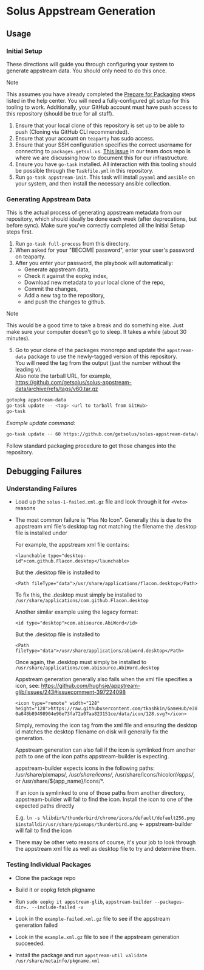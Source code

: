 # Solus Appstream Generation

## Usage
### Initial Setup
These directions will guide you through configuring your system to generate appstream data. You should only need to do this once.
> [!NOTE]
> This assumes you have already completed the [Prepare for Packaging](https://help.getsol.us/docs/packaging/prepare-for-packaging) steps listed in the help center. You will need a fully-configured git setup for this tooling to work.
> Additionally, your GitHub account must have push access to this repository (should be true for all staff).
1. Ensure that your local clone of this repository is set up to be able to push (Cloning via GitHub CLI recommended).
2. Ensure that your account on `teaparty` has sudo access.
3. Ensure that your SSH configuration specifies the correct username for connecting to `packages.getsol.us`. [This issue](https://github.com/getsolus/solus-team-docs/issues/60) in our team docs repo is where we are discussing how to document this for our infrastructure.
3. Ensure you have `go-task` installed. All interaction with this tooling should be possible through the `Taskfile.yml` in this repository.
4. Run `go-task appstream-init`. This task will install `pyyaml` and `ansible` on your system, and then install the necessary ansible collection.
### Generating Appstream Data
This is the actual process of generating appstream metadata from our repository, which should ideally be done each week (after deprecations, but before sync). Make sure you've correctly completed all the Initial Setup steps first. 
1. Run `go-task full-process` from this directory. 
2. When asked for your "BECOME password", enter your user's password on teaparty. 
3. After you enter your password, the playbook will automatically:
    - Generate appstream data,
    - Check it against the eopkg index,
    - Download new metadata to your local clone of the repo,
    - Commit the changes,
    - Add a new tag to the repository,
    - and push the changes to github.
> [!NOTE]
> This would be a good time to take a break and do something else. Just make sure your computer doesn't go to sleep. It takes a while (about 30 minutes).
5. Go to your clone of the packages monorepo and update the `appstream-data` package to use the newly-tagged version of this repository.  
You will need the tag from the output (just the number without the leading v).  
Also note the tarball URL, for example, https://github.com/getsolus/solus-appstream-data/archive/refs/tags/v60.tar.gz

```bash
gotopkg appstream-data
go-task update -- <tag> <url to tarball from GitHub>
go-task
```

_Example update command:_

```bash
go-task update -- 60 https://github.com/getsolus/solus-appstream-data/archive/refs/tags/v60.tar.gz
```

Follow standard packaging procedure to get those changes into the repository.

## Debugging Failures

### Understanding Failures

- Load up the `solus-1-failed.xml.gz` file and look through it for `<Veto>` reasons

- The most common failure is "Has No Icon". Generally this is due to the appstream xml file's desktop tag not matching the filename the .desktop file is installed under

  For example, the appstream xml file contains:

    `<launchable type="desktop-id">com.github.Flacon.desktop</launchable>`

    But the .desktop file is installed to

    `<Path fileType="data">/usr/share/applications/flacon.desktop</Path>`

    To fix this, the .desktop must simply be installed to `/usr/share/applications/com.github.Flacon.desktop`

  Another similar example using the legacy format:

    `<id type="desktop">com.abisource.AbiWord</id>`

    But the .desktop file is installed to

    `<Path fileType="data">/usr/share/applications/abiword.desktop</Path>`

    Once again, the .desktop must simply be installed to `/usr/share/applications/com.abisource.AbiWord.desktop`

  Appstream generation generally also fails when the xml file specifies a icon, see: https://github.com/hughsie/appstream-glib/issues/243#issuecomment-397224098

    `<icon type="remote" width="128" height="128">https://raw.githubusercontent.com/tkashkin/GameHub/e380a848b89498904e96e73fa72a07aa823151ce/data/icon/128.svg?</icon>`

    Simply, removing the icon tag from the xml file and ensuring the desktop id matches the desktop filename on disk will generally fix the generation.

  Appstream generation can also fail if the icon is symlinked from another path to one of the icon paths appstream-builder is expecting.

    appstream-builder expects icons in the following paths: /usr/share/pixmaps/*, /usr/share/icons/*, /usr/share/icons/hicolor/*/apps/*, or /usr/share/${app_name}/icons/*.

    If an icon is symlinked to one of those paths from another directory, appstream-builder will fail to find the icon. Install the icon to one of the expected paths directly

    E.g. `ln -s %libdir%/thunderbird/chrome/icons/default/default256.png $installdir/usr/share/pixmaps/thunderbird.png` <- appstream-builder will fail to find the icon

- There may be other veto reasons of course, it's your job to look through the appstream xml file as well as desktop file to try and determine them.

### Testing Individual Packages

- Clone the package repo

- Build it or eopkg fetch pkgname

- Run `sudo eopkg it appstream-glib`, `appstream-builder --packages-dir=. --include-failed -v`

- Look in the `example-failed.xml.gz` file to see if the appstream generation failed

- Look in the `example.xml.gz` file to see if the appstream generation succeeded.

- Install the package and run `appstream-util validate /usr/share/metainfo/pkgname.xml`
